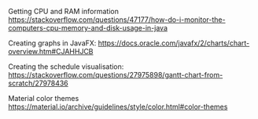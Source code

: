 Getting CPU and RAM information
https://stackoverflow.com/questions/47177/how-do-i-monitor-the-computers-cpu-memory-and-disk-usage-in-java

Creating graphs in JavaFX: 
https://docs.oracle.com/javafx/2/charts/chart-overview.htm#CJAHHJCB

Creating the schedule visualisation: 
https://stackoverflow.com/questions/27975898/gantt-chart-from-scratch/27978436

Material color themes
https://material.io/archive/guidelines/style/color.html#color-themes
